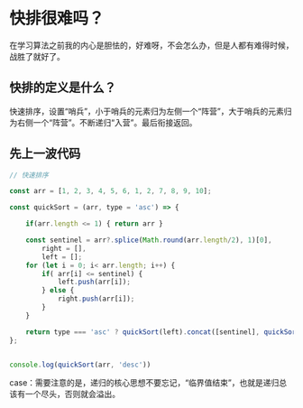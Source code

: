 # 快排很难吗？

在学习算法之前我的内心是胆怯的，好难呀，不会怎么办，但是人都有难得时候，战胜了就好了。

## 快排的定义是什么？

快速排序，设置“哨兵”，小于哨兵的元素归为左侧一个“阵营”，大于哨兵的元素归为右侧一个“阵营”。不断递归“入营”。最后衔接返回。

## 先上一波代码

```js
// 快速排序

const arr = [1, 2, 3, 4, 5, 6, 1, 2, 7, 8, 9, 10];

const quickSort = (arr, type = 'asc') => {

    if(arr.length <= 1) { return arr }

    const sentinel = arr?.splice(Math.round(arr.length/2), 1)[0],
        right = [],
        left = [];
    for (let i = 0; i< arr.length; i++) {
        if( arr[i] <= sentinel) {
            left.push(arr[i]);
        } else {
            right.push(arr[i]);
        }
    }

    return type === 'asc' ? quickSort(left).concat([sentinel], quickSort(right)) :  quickSort(left).concat([sentinel], quickSort(right)).reverse();
};


console.log(quickSort(arr, 'desc'))
```

case：需要注意的是，递归的核心思想不要忘记，“临界值结束”，也就是递归总该有一个尽头，否则就会溢出。